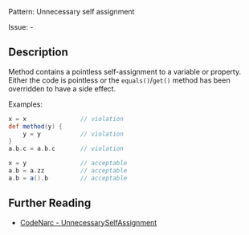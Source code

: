Pattern: Unnecessary self assignment

Issue: -

## Description

Method contains a pointless self-assignment to a variable or property. Either the code is pointless or the `equals()`/`get()` method has been overridden to have a side effect.

Examples:

``` groovy
x = x               // violation
def method(y) {
    y = y           // violation
}
a.b.c = a.b.c       // violation

x = y               // acceptable
a.b = a.zz          // acceptable
a.b = a().b         // acceptable
```

## Further Reading

* [CodeNarc - UnnecessarySelfAssignment](https://codenarc.github.io/CodeNarc/codenarc-rules-unnecessary.html#unnecessaryselfassignment-rule)